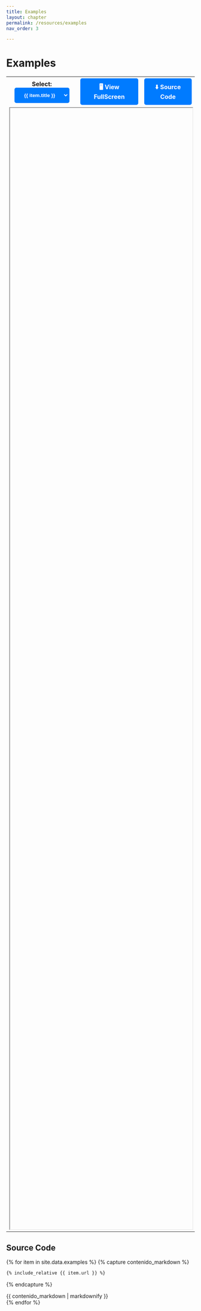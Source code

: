 ```yaml
---
title: Examples
layout: chapter
permalink: /resources/examples
nav_order: 3

---
```


# Examples

<style>
.ex-viewer .button{
  display: inline-block;
  padding: 10px 20px; /* Ajusta el espaciado según tus necesidades */
  background-color: #007BFF; /* Color de fondo del botón */
  color: #fff; /* Color del texto */
  text-decoration: none; /* Elimina el subrayado del enlace */
  border: 2px solid #007BFF; /* Borde del botón */
  border-radius: 5px; /* Bordes redondeados */
  cursor: pointer; /* Cambia el cursor al pasar el mouse */
  font-weight: bold; /* Texto en negrita */
  text-align: center; /* Alineación del texto al centro */
  transition: background-color 0.3s, color 0.3s; /* Transiciones suaves en hover */
}

.ex-viewer .button:hover {
  background-color: #0056b3; /* Cambio de color de fondo en hover */
  color: #fff; /* Cambio de color del texto en hover */
}
</style>



<table class="ex-viewer">
<tr>
<th>
Select:
    <select class="button" id="iframe_example_switcher">
    {% for item in site.data.examples %}
        <option
            value="{{ item.url | relative_url }}"
            title="{{ item.details }}"
        >{{ item.title }}</option>
    {% endfor %}
    </select>
</th>
<th>
    <a class="button" id="iframe_fullscreen_link" target=_blank href="">🖥️ View FullScreen</a>
</th>
<th>
    <a class="button" href="#source-code">⬇️  Source Code</a>
</th>
</tr>
<tr>
<td colspan=3>
    <iframe id="iframe_example_viewer" style="width:100%; height:75vh" src=""></iframe>
</td>
</tr>
</table>

## Source Code

{% for item in site.data.examples %}
{% capture contenido_markdown %}
```html
{% include_relative {{ item.url }} %}
```
{% endcapture %}
<div class="example-source" data-source="{{item.url | relative_url }}">
{{ contenido_markdown | markdownify }}
</div>
{% endfor %}

<script>
    const selector = document.getElementById("iframe_example_switcher");
    const iframe = document.getElementById("iframe_example_viewer");
    const fullScreenLnk = document.getElementById("iframe_fullscreen_link");
    const sources = document.getElementsByClassName("example-source");
    function updateIframe() {
        iframe.src = selector.value;
        fullScreenLnk.href = selector.value;
        for (let i = 0; i < sources.length; i++) {
            if (sources[i].getAttribute("data-source") == selector.value) {
                sources[i].style.display="block";
            } else {
                sources[i].style.display="none";
            };
        }
    };
    updateIframe();
    selector.addEventListener("change", updateIframe);
</script>
